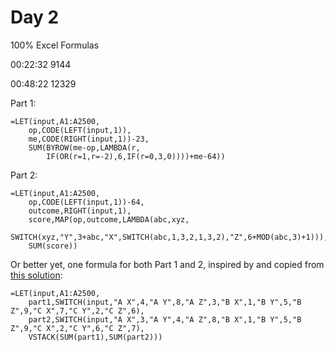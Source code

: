 # Day 2
100% Excel Formulas

00:22:32  9144

00:48:22  12329

Part 1:

    =LET(input,A1:A2500,
        op,CODE(LEFT(input,1)),
        me,CODE(RIGHT(input,1))-23,
        SUM(BYROW(me-op,LAMBDA(r,
            IF(OR(r=1,r=-2),6,IF(r=0,3,0))))+me-64))
        
Part 2:

    =LET(input,A1:A2500,
        op,CODE(LEFT(input,1))-64,
        outcome,RIGHT(input,1),
        score,MAP(op,outcome,LAMBDA(abc,xyz,
            SWITCH(xyz,"Y",3+abc,"X",SWITCH(abc,1,3,2,1,3,2),"Z",6+MOD(abc,3)+1))),
        SUM(score))


Or better yet, one formula for both Part 1 and 2, inspired by and copied from [this solution](https://github.com/judifer/aoc_2022/blob/main/day02.py):

    =LET(input,A1:A2500,
        part1,SWITCH(input,"A X",4,"A Y",8,"A Z",3,"B X",1,"B Y",5,"B Z",9,"C X",7,"C Y",2,"C Z",6),
        part2,SWITCH(input,"A X",3,"A Y",4,"A Z",8,"B X",1,"B Y",5,"B Z",9,"C X",2,"C Y",6,"C Z",7),
        VSTACK(SUM(part1),SUM(part2)))
